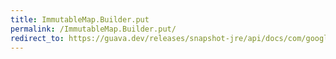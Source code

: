 ```yaml
---
title: ImmutableMap.Builder.put
permalink: /ImmutableMap.Builder.put/
redirect_to: https://guava.dev/releases/snapshot-jre/api/docs/com/google/common/collect/ImmutableMap.Builder.html#put-K-V-
---
```

